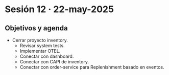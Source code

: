 # Sesión 12 · 22-may-2025  
## Objetivos y agenda

- Cerrar proyecto inventory.
  - Revisar system tests.
  - Implementar OTEL.
  - Conectar con dashboard.
  - Conectar con CAPI de inventory.
  - Conectar con order-service para Replenishment basado en eventos.